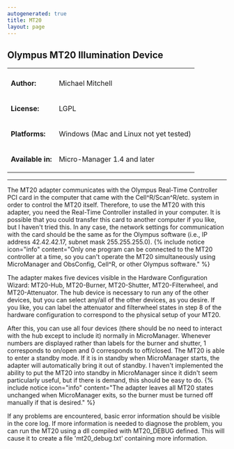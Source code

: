 ```yaml
---
autogenerated: true
title: MT20
layout: page
---
```


## Olympus MT20 Illumination Device

<table>
<tr>
<td markdown="1"  valign=top >
<tr>
<td markdown="1">

**Author:**

</td>
<td markdown="1">

Michael Mitchell

</tr>
<tr>
<td markdown="1">

**License:**

</td>
<td markdown="1">

LGPL

</td>
</tr>
<tr>
<td markdown="1">

**Platforms:**

</td>
<td markdown="1">

Windows (Mac and Linux not yet tested)

</td>
</tr>
<tr>
<td markdown="1">

**Available in:**

</td>
<td markdown="1">

Micro-Manager 1.4 and later

</td>
</tr>
</table>

------------------------------------------------------------------------

The MT20 adapter communicates with the Olympus Real-Time Controller PCI
card in the computer that came with the Cell^R/Scan^R/etc. system in
order to control the MT20 itself. Therefore, to use the MT20 with this
adapter, you need the Real-Time Controller installed in your computer.
It is possible that you could transfer this card to another computer if
you like, but I haven't tried this. In any case, the network settings
for communication with the card should be the same as for the Olympus
software (i.e., IP address 42.42.42.17, subnet mask 255.255.255.0).
{% include notice icon="info" content="Only one program can be connected to the MT20 controller at a time, so you can't operate the MT20 simultaneously using MicroManager and ObsConfig, Cell^R, or other Olympus software." %}

The adapter makes five devices visible in the Hardware Configuration
Wizard: MT20-Hub, MT20-Burner, MT20-Shutter, MT20-Filterwheel, and
MT20-Attenuator. The hub device is necessary to run any of the other
devices, but you can select any/all of the other devices, as you desire.
If you like, you can label the attenuator and filterwheel states in step
8 of the hardware configuration to correspond to the physical setup of
your MT20.

After this, you can use all four devices (there should be no need to
interact with the hub except to include it) normally in MicroManager.
Whenever numbers are displayed rather than labels for the burner and
shutter, 1 corresponds to on/open and 0 corresponds to off/closed. The
MT20 is able to enter a standby mode. If it is in standby when
MicroManager starts, the adapter will automatically bring it out of
standby. I haven't implemented the ability to put the MT20 into standby
in MicroManager since it didn't seem particularly useful, but if there
is demand, this should be easy to do.
{% include notice icon="info" content="The adapter leaves all MT20 states unchanged when MicroManager exits, so the burner must be turned off manually if that is desired." %}

If any problems are encountered, basic error information should be
visible in the core log. If more information is needed to diagnose the
problem, you can run the MT20 using a dll compiled with MT20\_DEBUG
defined. This will cause it to create a file 'mt20\_debug.txt'
containing more information.

